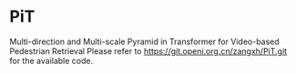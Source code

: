 # PiT
Multi-direction and Multi-scale Pyramid in Transformer for Video-based Pedestrian Retrieval
Please refer to https://git.openi.org.cn/zangxh/PiT.git for the available code.
